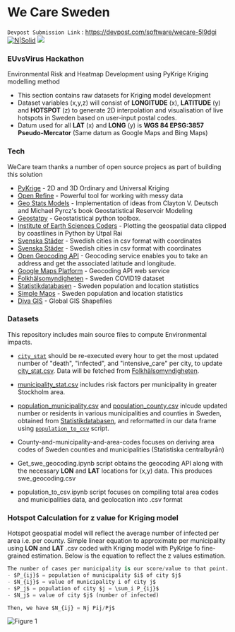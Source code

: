 # We Care Sweden
`Devpost Submission Link` : https://devpost.com/software/wecare-5l9dgi
[![N|Solid](https://cldup.com/dTxpPi9lDf.thumb.png)](https://nodesource.com/products/nsolid)
![](https://github.com/We-Care-sweden/risk-analysis/issues/3#issue-606941275)

### EUvsVirus Hackathon
Environmental Risk and Heatmap Development using PyKrige Kriging modelling method
  - This section contains raw datasets for Kriging model development
  - Dataset variables (x,y,z) will consist of  **LONGITUDE** (x), **LATITUDE**  (y) and **HOTSPOT** (z) to generate  2D interpolation and visualisation of live hotspots in Sweden based on user-input postal codes.
  - Datum used for all **LAT** (x) and **LONG** (y) is **WGS 84 EPSG:3857 Pseudo-Mercator** (Same datum as Google Maps and Bing Maps)

### Tech

WeCare team thanks a number of open source projecs as part of building this solution

* [PyKrige](http:/https://github.com/GeoStat-Framework/PyKrige/blob/master/README.rst/ "PyKrige") - 2D and 3D Ordinary and Universal Kriging
* [Open Refine](http:/https://openrefine.org/ "Open Refine") - Powerful tool for working with messy data
* [Geo Stats Models](http:/https://github.com/cjohnson318/geostatsmodels/ "Geo Stats Models") - Implementation of ideas from Clayton V. Deutsch and Michael Pyrcz's book Geostatistical Reservoir Modeling
* [Geostatpy](http:/https://github.com/exepulveda/geostatpy/ "Geostatpy") -  Geostatistical python toolbox.
* [Institute of Earth Sciences Coders](http:/https://iescoders.com/plotting-the-geospatial-data-clipped-by-coastlines-in-python/ "Institute of Earth Sciences Coders") -  Plotting the geospatial data clipped by coastlines in Python by Utpal Rai
* [Svenska Städer](http:/https://github.com/sphrak/svenska-stader/ "Svenska Städer") -  Swedish cities in csv format with coordinates 
* [Svenska Städer](http:/https://github.com/sphrak/svenska-stader/ "Svenska Städer") -  Swedish cities in csv format with coordinates 
* [Open Geocoding API](http:/https://developer.mapquest.com/documentation/open/geocoding-api/address/get/ "Open Geocoding API") - Geocoding service enables you to take an address and get the associated latitude and longitude.
* [Google Maps Platform](http:/https://developers.google.com/maps/documentation/geocoding/intro/ "Open Geocoding API") -  Geocoding API web service
* [Folkhälsomyndigheten](https://experience.arcgis.com/experience/09f821667ce64bf7be6f9f87457ed9aa) - Sweden COVID19 dataset
* [Statistikdatabasen](http://www.statistikdatabasen.scb.se/pxweb/en/ssd/) - Sweden population and location statistics
* [Simple Maps](http:/https://simplemaps.com/data/se-citiesd/) - Sweden population and location statistics
* [Diva GIS](http:/https://www.diva-gis.org/gdata/) - Global GIS Shapefiles 


### Datasets

This repository includes main source files to compute Environmental impacts. 

- [`city_stat`](./city_stat.ipynb) should be re-executed every hour to get the most updated number of "death", "infected", and "intensive_care" per city, to update [city_stat.csv](./city_stat.csv). Data will be fetched from [Folkhälsomyndigheten](https://experience.arcgis.com/experience/09f821667ce64bf7be6f9f87457ed9aa).

- [municipality_stat.csv](./municipality_stat.csv) includes risk factors per municipality in greater Stockholm area. 

- [population_municipality.csv](population_municipality.csv) and [population_county.csv](population_county.csv) inlcude updated number or residents in various municipalities and counties in Sweden, obtained from [Statistikdatabasen](http://www.statistikdatabasen.scb.se/pxweb/en/ssd/), and reformatted in our data frame using [`population_to_csv`](population_to_csv.ipynb) script.
- County-and-municipality-and-area-codes focuses on deriving area codes of Sweden counties and municipalities (Statistiska centralbyrån)
- Get_swe_geocoding.ipynb script obtains the geocoding API along with the necessary **LON** and **LAT** locations for (x,y) data. This produces swe_geocoding.csv
- population_to_csv.ipynb script focuses on compiling total area codes and municipalities data, and geolocation into .csv format

### Hotspot Calculation for z value for Kriging model
Hotspot geospatial model will reflect the average number of infected per area i.e. per county. Simple linear equation to approximate per municipality using **LON** and **LAT** .csv coded with Kriging model with PyKrige fo fine-grained estimation. Below is the equation to reflect the z values estimation.  

```python 
The number of cases per municipality is our score/value to that point. we have the official values per county. We approximate per municipality using populations. Denote by
- $P_{ij}$ = population of municipality $i$ of city $j$
- $N_{ij}$ = value of municipality i of city j$
- $P_j$ = population of city $j = \sum_i P_{ij}$
- $N_j$ = value of city $j$ (number of infected)

Then, we have $N_{ij} = Nj Pij/Pj$

```
![Figure 1](./documentation/images/Surfer_Death_Covid19.png)
